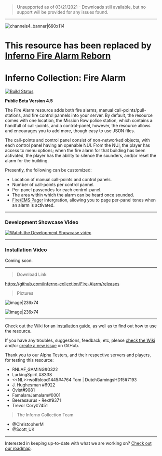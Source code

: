 > Unsupported as of 03/21/2021 - Downloads still available, but no support will be provided for any issues found.

***

![channels4_banner|690x114](https://i.ibb.co/CHMD8y6/channels4-banner.jpg) 

# This resource has been replaced by [Inferno Fire Alarm Reborn](https://inferno.gay/fire-alarm/docs)

# Inferno Collection: Fire Alarm
[![Build Status](https://travis-ci.com/inferno-collection/Fire-Alarm.svg?branch=master)](https://travis-ci.com/inferno-collection/Fire-Alarm)

__Public Beta Version 4.5__

The Fire Alarm resource adds both fire alarms, manual call-points/pull-stations, and fire control pannels into your server. By default, the resource comes with one location, the Mission Row police station, which contains a handfull of call-points, and a control-panel, however, the resource allows and encourages you to add more, though easy to use JSON files.

The call-points and control panel consist of non-networked objects, with each control panel having an openable NUI. From the NUI, the player has access to menu options; when the fire alarm for that building has been activated, the player has the ability to silence the sounders, and/or reset the alarm for the building.

Presently, the following can be customized:
- Location of manual call-points and control panels.
- Number of call-points per control pannel.
- Per-panel passcodes for each control-panel.
- The area within which the alarm can be heard once sounded.
- [Fire/EMS Pager](https://github.com/inferno-collection/Fire-EMS-Pager) intergration, allowing you to page per-panel tones when an alarm is activated.

***
### Development Showcase Video
[![Watch the Development Showcase video](https://img.youtube.com/vi/UQ35mOiGYq4/maxresdefault.jpg)](https://www.youtube.com/watch?v=UQ35mOiGYq4)
***
### Installation Video
Coming soon.
***

> Download Link

https://github.com/inferno-collection/Fire-Alarm/releases

> Pictures

![image|236x74](https://i.ibb.co/KVCny6c/locked.png)

![image|236x74](https://i.ibb.co/2jT45jn/c49d1ae6537ddfc0cf352cdaa22302bc7c3e77fc-2-690x277.png)

***
Check out the Wiki for an [installation guide](https://github.com/inferno-collection/Fire-Alarm/wiki/Installation-Guide), as well as to find out how to use the resource.

If you have any troubles, suggestions, feedback, etc, please [check the Wiki](https://github.com/inferno-collection/Fire-Alarm/wiki) and/or [create a new issue](https://github.com/inferno-collection/Fire-Alarm/issues/new) on GitHub.

Thank you to our Alpha Testers, and their respective servers and players, for testing this resource:
* RNLAF_GAMING#0322
* LurkingSpirit #8338
* <\<NL>>wolfblood1445#4764 Tom | DutchGamingsHD15#7193
* J. Hughesman #6922
* Ovist#9081
* FamalamJamalam#0001
* Beerasaurus - Rex#9371
* Trevor Cory#7451

> The Inferno Collection Team
* @ChristopherM
* @Scott_UK 
***
Interested in keeping up-to-date with what we are working on? [Check out our roadmap](https://inferno-collection.com/roadmap).
